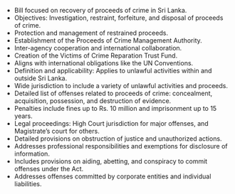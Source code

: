 - Bill focused on recovery of proceeds of crime in Sri Lanka.
- Objectives: Investigation, restraint, forfeiture, and disposal of proceeds of crime.
- Protection and management of restrained proceeds.
- Establishment of the Proceeds of Crime Management Authority.
- Inter-agency cooperation and international collaboration.
- Creation of the Victims of Crime Reparation Trust Fund.
- Aligns with international obligations like the UN Conventions.
- Definition and applicability: Applies to unlawful activities within and outside Sri Lanka.
- Wide jurisdiction to include a variety of unlawful activities and proceeds.
- Detailed list of offenses related to proceeds of crime: concealment, acquisition, possession, and destruction of evidence.
- Penalties include fines up to Rs. 10 million and imprisonment up to 15 years.
- Legal proceedings: High Court jurisdiction for major offenses, and Magistrate’s court for others.
- Detailed provisions on obstruction of justice and unauthorized actions.
- Addresses professional responsibilities and exemptions for disclosure of information.
- Includes provisions on aiding, abetting, and conspiracy to commit offenses under the Act.
- Addresses offenses committed by corporate entities and individual liabilities.

